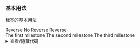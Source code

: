 ### 基本用法

标签的基本用法

<div class="cell-demo vp-raw">
  <div :style="{ marginBottom: '40px' }">
    <yc-typography-text :style="{ verticalAlign: 'middle', marginRight: '8px' }">
      Reverse
    </yc-typography-text>
    <yc-radio-group
      @change="onChange"
      style="{ marginBottom: '30px' }"
      :modelValue="isReverse">
      <yc-radio :value="false">No Reverse</yc-radio>
      <yc-radio :value="true">Reverse</yc-radio>
    </yc-radio-group>
  </div>
  <yc-timeline :reverse="isReverse">
    <yc-timeline-item label="2017-03-10">The first milestone</yc-timeline-item>
    <yc-timeline-item label="2018-05-12">The second milestone</yc-timeline-item>
    <yc-timeline-item label="2020-09-30">The third milestone</yc-timeline-item>
  </yc-timeline>
</div>

<script setup>
import { ref } from 'vue';
const isReverse = ref(false);
const onChange = (bool) => {
  isReverse.value = bool;
};
</script>

<details>
<summary>查看/隐藏代码</summary>

```vue
<template>
  <div :style="{ marginBottom: '40px' }">
    <yc-typography-text
      :style="{ verticalAlign: 'middle', marginRight: '8px' }">
      Reverse
    </yc-typography-text>
    <yc-radio-group
      @change="onChange"
      style="{ marginBottom: '30px' }"
      :modelValue="isReverse">
      <yc-radio :value="false">No Reverse</yc-radio>
      <yc-radio :value="true">Reverse</yc-radio>
    </yc-radio-group>
  </div>
  <yc-timeline :reverse="isReverse">
    <yc-timeline-item label="2017-03-10">The first milestone</yc-timeline-item>
    <yc-timeline-item label="2018-05-12">The second milestone</yc-timeline-item>
    <yc-timeline-item label="2020-09-30">The third milestone</yc-timeline-item>
  </yc-timeline>
</template>

<script setup>
import { ref } from 'vue';
const isReverse = ref(false);
const onChange = (bool) => {
  isReverse.value = bool;
};
</script>
```

</details>
